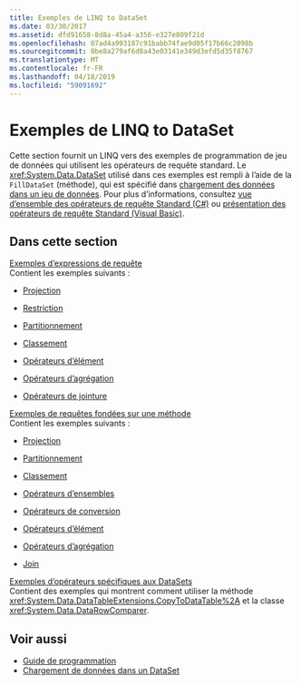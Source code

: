 ```yaml
---
title: Exemples de LINQ to DataSet
ms.date: 03/30/2017
ms.assetid: dfd91658-8d8a-45a4-a356-e327e809f21d
ms.openlocfilehash: 07ad4a993187c91babb74fae9d05f17b66c2098b
ms.sourcegitcommit: 0be8a279af6d8a43e03141e349d3efd5d35f8767
ms.translationtype: MT
ms.contentlocale: fr-FR
ms.lasthandoff: 04/18/2019
ms.locfileid: "59091692"
---
```

# <a name="linq-to-dataset-examples"></a>Exemples de LINQ to DataSet
Cette section fournit un LINQ vers des exemples de programmation de jeu de données qui utilisent les opérateurs de requête standard. Le <xref:System.Data.DataSet> utilisé dans ces exemples est rempli à l’aide de la `FillDataSet` (méthode), qui est spécifié dans [chargement des données dans un jeu de données](../../../../docs/framework/data/adonet/loading-data-into-a-dataset.md). Pour plus d’informations, consultez [vue d’ensemble des opérateurs de requête Standard (C#)](../../../csharp/programming-guide/concepts/linq/standard-query-operators-overview.md) ou [présentation des opérateurs de requête Standard (Visual Basic)](../../../visual-basic/programming-guide/concepts/linq/standard-query-operators-overview.md).  
  
## <a name="in-this-section"></a>Dans cette section  
 [Exemples d’expressions de requête](../../../../docs/framework/data/adonet/query-expression-examples-linq-to-dataset.md)  
 Contient les exemples suivants :  
  
-   [Projection](../../../../docs/framework/data/adonet/query-expression-syntax-examples-projection-linq-to-dataset.md)  
  
-   [Restriction](../../../../docs/framework/data/adonet/query-expression-syntax-examples-restriction-linq-to-dataset.md)  
  
-   [Partitionnement](../../../../docs/framework/data/adonet/query-expression-syntax-examples-partitioning.md)  
  
-   [Classement](../../../../docs/framework/data/adonet/query-expression-syntax-examples-ordering-linq-to-dataset.md)  
  
-   [Opérateurs d’élément](../../../../docs/framework/data/adonet/query-expression-syntax-examples-element-operators.md)  
  
-   [Opérateurs d’agrégation](../../../../docs/framework/data/adonet/query-expression-syntax-examples-aggregate-operators.md)  
  
-   [Opérateurs de jointure](../../../../docs/framework/data/adonet/query-expression-syntax-examples-join-operators.md)  
  
 [Exemples de requêtes fondées sur une méthode](../../../../docs/framework/data/adonet/method-based-query-examples-linq-to-dataset.md)  
 Contient les exemples suivants :  
  
-   [Projection](../../../../docs/framework/data/adonet/method-based-query-syntax-examples-projection.md)  
  
-   [Partitionnement](../../../../docs/framework/data/adonet/method-based-query-syntax-examples-partitioning-linq.md)  
  
-   [Classement](../../../../docs/framework/data/adonet/method-based-query-syntax-examples-ordering-linq-to-dataset.md)  
  
-   [Opérateurs d’ensembles](../../../../docs/framework/data/adonet/method-based-query-syntax-examples-set-operators.md)  
  
-   [Opérateurs de conversion](../../../../docs/framework/data/adonet/method-based-query-syntax-examples-conversion-operators.md)  
  
-   [Opérateurs d’élément](../../../../docs/framework/data/adonet/method-based-query-syntax-examples-element-operators.md)  
  
-   [Opérateurs d’agrégation](../../../../docs/framework/data/adonet/method-based-query-syntax-examples-aggregate-operators.md)  
  
-   [Join](../../../../docs/framework/data/adonet/method-based-query-syntax-examples-join-linq-to-dataset.md)  
  
 [Exemples d’opérateurs spécifiques aux DataSets](../../../../docs/framework/data/adonet/dataset-specific-operator-examples-linq-to-dataset.md)  
 Contient des exemples qui montrent comment utiliser la méthode <xref:System.Data.DataTableExtensions.CopyToDataTable%2A> et la classe <xref:System.Data.DataRowComparer>.  
  
## <a name="see-also"></a>Voir aussi

- [Guide de programmation](../../../../docs/framework/data/adonet/programming-guide-linq-to-dataset.md)
- [Chargement de données dans un DataSet](../../../../docs/framework/data/adonet/loading-data-into-a-dataset.md)
